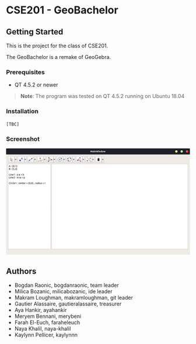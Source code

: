 # CSE201 - GeoBachelor

## Getting Started

This is the project for the class of CSE201.
 
The GeoBachelor is a remake of GeoGebra.

### Prerequisites

- QT 4.5.2 or newer

>**Note**: The program was tested on QT 4.5.2 running on Ubuntu 18.04

### Installation

```
[TBC]
```

### Screenshot

![Preview](/GeoBachelor/images/GeoBachelor.png)

## Authors

- Bogdan Raonic, bogdanraonic, team leader
- Milica Bozanic, milicabozanic, ide leader
- Makram Loughman, makramloughman, git leader
- Gautier Alassaire, gautieralassaire, treasurer 
- Aya Hankir, ayahankir
- Meryem Bennani, merybeni
- Farah El-Euch, faraheleuch
- Naya Khalil, naya-khalil
- Kaylynn Pellicer, kaylynnn
